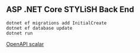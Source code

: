 ## ASP .NET Core STYLiSH Back End

```
dotnet ef migrations add InitialCreate
dotnet ef database update
dotnet run
```

[OpenAPI scalar](http://localhost:5130/scalar/v1 )